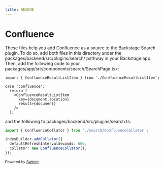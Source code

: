```yaml
---
title: README
---
```

# Confluence

These files help you add Confluence as a source to the Backstage Search plugin. To do so, add both files in this directory under the packages/backend/src/plugins/search/ pathway in your Backstage app. Then, add the following code to your packages/app/src/components/search/SearchPage.tsx:

```tsx
import { ConfluenceResultListItem } from './ConfluenceResultListItem';
```

```tsx
case 'confluence':
  return (
    <ConfluenceResultListItem
      key={document.location}
      result={document}
    />
  );
```

and the following to packages/backend/src/plugins/search.ts:

```ts
import { ConfluenceCollator } from './search/ConfluenceCollator';
```

```ts
indexBuilder.addCollator({
  defaultRefreshIntervalSeconds: 600,
  collator: new ConfluenceCollator(),
});
```

<SwmMeta version="3.0.0"><sup>Powered by [Swimm](https://app.swimm.io/)</sup></SwmMeta>
